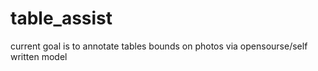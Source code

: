 # table_assist


current goal is to annotate tables bounds on photos via opensourse/self written model